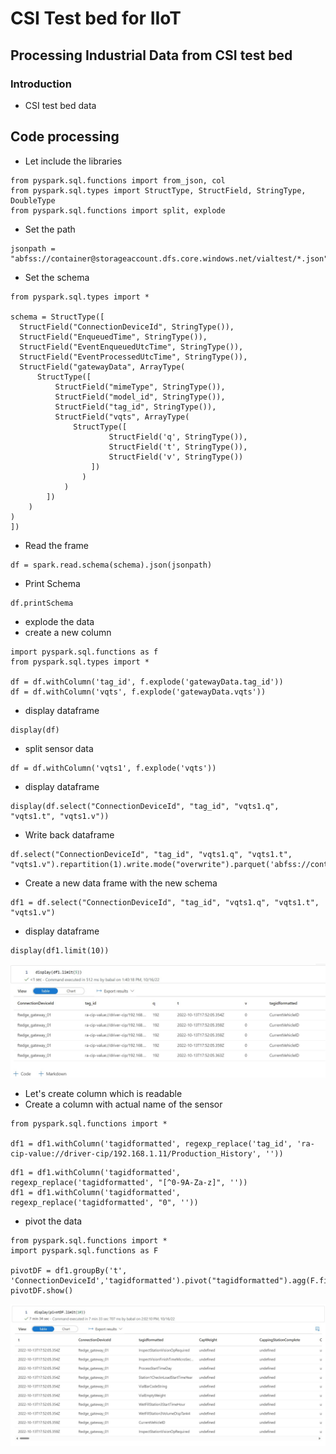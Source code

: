 # CSI Test bed for IIoT

## Processing Industrial Data from CSI test bed

### Introduction

- CSI test bed data

## Code processing

- Let include the libraries

```
from pyspark.sql.functions import from_json, col
from pyspark.sql.types import StructType, StructField, StringType, DoubleType
from pyspark.sql.functions import split, explode
```

- Set the path

```
jsonpath = "abfss://container@storageaccount.dfs.core.windows.net/vialtest/*.json"
```

- Set the schema

```
from pyspark.sql.types import *

schema = StructType([
  StructField("ConnectionDeviceId", StringType()),
  StructField("EnqueuedTime", StringType()),
  StructField("EventEnqueuedUtcTime", StringType()),
  StructField("EventProcessedUtcTime", StringType()),
  StructField("gatewayData", ArrayType(
      StructType([
          StructField("mimeType", StringType()),
          StructField("model_id", StringType()),
          StructField("tag_id", StringType()),
          StructField("vqts", ArrayType(
              StructType([
                      StructField('q', StringType()),
                      StructField('t', StringType()),
                      StructField('v', StringType())
                  ])
                )
            )
        ])
    )
)
])
```

- Read the frame

```
df = spark.read.schema(schema).json(jsonpath)
```

- Print Schema

```
df.printSchema
```

- explode the data
- create a new column

```
import pyspark.sql.functions as f
from pyspark.sql.types import *

df = df.withColumn('tag_id', f.explode('gatewayData.tag_id'))
df = df.withColumn('vqts', f.explode('gatewayData.vqts'))
```

- display dataframe

```
display(df)
```

- split sensor data

```
df = df.withColumn('vqts1', f.explode('vqts'))
```

- display dataframe

```
display(df.select("ConnectionDeviceId", "tag_id", "vqts1.q", "vqts1.t", "vqts1.v"))
```

- Write back dataframe

```
df.select("ConnectionDeviceId", "tag_id", "vqts1.q", "vqts1.t", "vqts1.v").repartition(1).write.mode("overwrite").parquet('abfss://container@storageaccount.dfs.core.windows.net/rawdata/')
```

- Create a new data frame with the new schema

```
df1 = df.select("ConnectionDeviceId", "tag_id", "vqts1.q", "vqts1.t", "vqts1.v")
```

- display dataframe

```
display(df1.limit(10))
```

![alt text](https://github.com/balakreshnan/csifactory/blob/main/IIoT/images/csi13.jpg "Architecture")

- Let's create column which is readable
- Create a column with actual name of the sensor

```
from pyspark.sql.functions import *

df1 = df1.withColumn('tagidformatted', regexp_replace('tag_id', 'ra-cip-value://driver-cip/192.168.1.11/Production_History', ''))
```

```
df1 = df1.withColumn('tagidformatted', regexp_replace('tagidformatted', "[^0-9A-Za-z]", ''))
df1 = df1.withColumn('tagidformatted', regexp_replace('tagidformatted', "0", ''))
```

- pivot the data

```
from pyspark.sql.functions import *
import pyspark.sql.functions as F

pivotDF = df1.groupBy('t', 'ConnectionDeviceId','tagidformatted').pivot("tagidformatted").agg(F.first('v')).fillna(0)
pivotDF.show()
```

![alt text](https://github.com/balakreshnan/csifactory/blob/main/IIoT/images/csi14.jpg "Architecture")